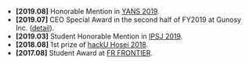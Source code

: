 - **[2019.08]** Honorable Mention in [YANS 2019](https://www.hosei.ac.jp/gs/NEWS/zaigaku/koganei/20190920/).
- **[2019.07]** CEO Special Award in the second half of FY2019 at Gunosy Inc. ([detail](https://gunosiru.gunosy.co.jp/entry/party-7th-secondhalf)).
- **[2019.03]** Student Honorable Mention in [IPSJ 2019](https://www.hosei.ac.jp/gs/NEWS/topics/jusho/190411_4/).
- **[2018.08]** 1st prize of [hackU Hosei 2018](https://hacku.yahoo.co.jp/hosei2018/).
- **[2017.08]** Student Award at [FR FRONTIER](https://deepanalytics.connpass.com/event/56007/).
